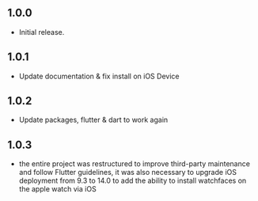 ## 1.0.0

* Initial release.

## 1.0.1

* Update documentation & fix install on iOS Device

## 1.0.2

* Update packages, flutter & dart to work again

## 1.0.3

* the entire project was restructured to improve third-party maintenance and follow Flutter guidelines, it was also necessary to upgrade iOS deployment from 9.3 to 14.0 to add the ability to install watchfaces on the apple watch via iOS
